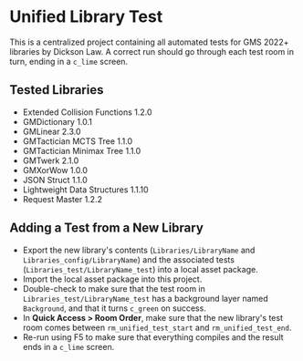 # Unified Library Test

This is a centralized project containing all automated tests for GMS 2022+ libraries by Dickson Law. A correct run should go through each test room in turn, ending in a `c_lime` screen.

## Tested Libraries

- Extended Collision Functions 1.2.0
- GMDictionary 1.0.1
- GMLinear 2.3.0
- GMTactician MCTS Tree 1.1.0
- GMTactician Minimax Tree 1.1.0
- GMTwerk 2.1.0
- GMXorWow 1.0.0
- JSON Struct 1.1.0
- Lightweight Data Structures 1.1.10
- Request Master 1.2.2

## Adding a Test from a New Library

- Export the new library's contents (`Libraries/LibraryName` and `Libraries_config/LibraryName`) and the associated tests (`Libraries_test/LibraryName_test`) into a local asset package.
- Import the local asset package into this project.
- Double-check to make sure that the test room in `Libraries_test/LibraryName_test` has a background layer named `Background`, and that it turns `c_green` on success.
- In **Quick Access > Room Order**, make sure that the new library's test room comes between `rm_unified_test_start` and `rm_unified_test_end`.
- Re-run using F5 to make sure that everything compiles and the result ends in a `c_lime` screen.

